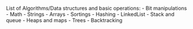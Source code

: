 List of Algorithms/Data structures and basic operations:
	- Bit manipulations
	- Math
	- Strings
	- Arrays
	- Sortings
	- Hashing
	- LinkedList
	- Stack and queue
	- Heaps and maps
	- Trees
	- Backtracking